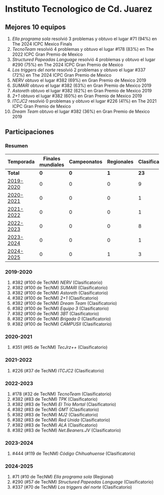 ---
---

# Instituto Tecnologico de Cd. Juarez

## Mejores 10 equipos

1. _Ella programa sola_ resolvió 3 problemas y obtuvo el lugar #71 (94%) en The 2024 ICPC Mexico Finals
1. _TecnoTeam_ resolvió 4 problemas y obtuvo el lugar #178 (83%) en The 2022 ICPC Gran Premio de Mexico
1. _Structured Papeadas Language_ resolvió 4 problemas y obtuvo el lugar #290 (75%) en The 2024 ICPC Gran Premio de Mexico
1. _Los triggers del norte_ resolvió 2 problemas y obtuvo el lugar #337 (72%) en The 2024 ICPC Gran Premio de Mexico
1. _NERV_ obtuvo el lugar #382 (69%) en Gran Premio de Mexico 2019
1. _SUMARI_ obtuvo el lugar #382 (63%) en Gran Premio de Mexico 2019
1. _Astoreth_ obtuvo el lugar #382 (62%) en Gran Premio de Mexico 2019
1. _2+1_ obtuvo el lugar #382 (60%) en Gran Premio de Mexico 2019
1. _ITCJC2_ resolvió 0 problemas y obtuvo el lugar #226 (41%) en The 2021 ICPC Gran Premio de Mexico
1. _Dream Team_ obtuvo el lugar #382 (36%) en Gran Premio de Mexico 2019

## Participaciones

### Resumen

| Temporada | Finales mundiales | Campeonatos | Regionales | Clasificatorios | Equipos |
| --- | --- | --- | --- | --- | --- |
| **Total** | **0** | **0** | **1** | **23** | **23** |
| [2019-2020](#2019-2020) | 0 | 0 | 0 | 9 | 9 |
| [2020-2021](#2020-2021) | 0 | 0 | 0 | 1 | 1 |
| [2021-2022](#2021-2022) | 0 | 0 | 0 | 1 | 1 |
| [2022-2023](#2022-2023) | 0 | 0 | 0 | 8 | 8 |
| [2023-2024](#2023-2024) | 0 | 0 | 0 | 1 | 1 |
| [2024-2025](#2024-2025) | 0 | 0 | 1 | 3 | 3 |

### 2019-2020

1. #382 (#100 de TecNM) _NERV_ (Clasificatorio)
1. #382 (#100 de TecNM) _SUMARI_ (Clasificatorio)
1. #382 (#100 de TecNM) _Astoreth_ (Clasificatorio)
1. #382 (#100 de TecNM) _2+1_ (Clasificatorio)
1. #382 (#100 de TecNM) _Dream Team_ (Clasificatorio)
1. #382 (#100 de TecNM) _Equipo 3_ (Clasificatorio)
1. #382 (#100 de TecNM) _3BT_ (Clasificatorio)
1. #382 (#100 de TecNM) _Brigada 0_ (Clasificatorio)
1. #382 (#100 de TecNM) _CAMPUSII_ (Clasificatorio)

### 2020-2021

1. #351 (#65 de TecNM) _TecJrz++_ (Clasificatorio)

### 2021-2022

1. #226 (#37 de TecNM) _ITCJC2_ (Clasificatorio)

### 2022-2023

1. #178 (#32 de TecNM) _TecnoTeam_ (Clasificatorio)
1. #382 (#83 de TecNM) _TPK_ (Clasificatorio)
1. #382 (#83 de TecNM) _El Trio Mortal_ (Clasificatorio)
1. #382 (#83 de TecNM) _GMT_ (Clasificatorio)
1. #382 (#83 de TecNM) _MJ2_ (Clasificatorio)
1. #382 (#83 de TecNM) _Red Unida_ (Clasificatorio)
1. #382 (#83 de TecNM) _ALA_ (Clasificatorio)
1. #382 (#83 de TecNM) _Net.Beaners.JV_ (Clasificatorio)

### 2023-2024

1. #444 (#119 de TecNM) _Código Chihuahuense_ (Clasificatorio)

### 2024-2025

1. #71 (#10 de TecNM) _Ella programa sola_ (Regional)
1. #290 (#57 de TecNM) _Structured Papeadas Language_ (Clasificatorio)
1. #337 (#70 de TecNM) _Los triggers del norte_ (Clasificatorio)



